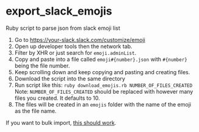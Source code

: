 # export_slack_emojis
Ruby script to parse json from slack emoji list

1. Go to https://your-slack.slack.com/customize/emoji
2. Open up developer tools then the network tab.
3. Filter by XHR or just search for `emoji.adminList`.
4. Copy and paste into a file called `emoji#{number}.json` with `#{number}` being the file number.
5. Keep scrolling down and keep copying and pasting and creating files.
6. Download the script into the same directory
7. Run script like this: `ruby download_emojis.rb NUMBER_OF_FILES_CREATED` Note: `NUMBER_OF_FILES_CREATED` should be replaced with however many files you created. It defaults to 10.
8. The files will be created in an `emojis` folder with the name of the emoji as the file name.

If you want to bulk import, [this should work](https://manychat.com/blog/quick-tip-how-to-bulk-upload-custom-slack-emojis/).
